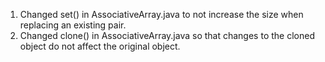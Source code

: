 1. Changed set() in AssociativeArray.java to not increase the size when replacing an existing pair.
2. Changed clone() in AssociativeArray.java so that changes to the cloned object do not affect the original object.